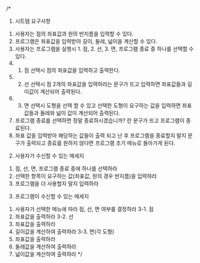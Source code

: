 /* <readme>
1. 시트템 요구사항
1) 사용자는 점의 좌표값과 원의 반지름을 입력할 수 있다.
2) 프로그램은 좌표값을 입력받아 길이, 둘레, 넓이을 계산할 수 있다.
3) 사용자는 프로그램을 실행시 1. 점, 2. 선, 3. 면, 프로그램 종료 중 하나를 선택할 수 있다.
4) 1. 점 선택시 점의 좌표값을 입력하고 출력한다.
5) 2. 선 선택시 점 2개의 좌표값을 입력하라는 문구가 뜨고 입력하면 좌표값들과 길이값이 계산되어 출력된다.
6) 3. 면 선택시 도형을 선택 할 수 있고 선택한 도형이 요구하는 값을 입력하면 좌표값들과 둘레와 넓이 값이 계산되어 출력된다.
7) 프로그램 종료를 선택하면 정말 종료하시겠습니까? 란 문구가 뜨고 프로그램이 종료된다.
8) 좌표 값을 입력받아 해당하는 값들이 출력 되고 난 후 프로그램을 종료할지 말지 문구가 출력되고 종료를 원하지 않다면 프로그램 초기 메뉴로 돌아가게 된다.

2. 사용자가 수신할 수 있는 메세지
1) 점, 선, 면, 프로그램 종료 중에 하나를 선택하라
2) 선택한 항목이 요구하는 값(좌표값, 원의 경우 반지름)을 입력하라
3) 프로그램을 더 사용할지 말지 입력하라

3. 프로그램이 수신할 수 있는 메세지
1) 사용자가 선택한 메뉴에 따라 점, 선, 면 여부를 결정하라
3-1. 점
1)  좌표값을 출력하라
3-2. 선
1) 좌표값을 출력하라
2) 길이값을 계산하여 출력하라
3-3. 면(각 도형)
1) 좌표값을 출력하라
2) 둘레값을 계산하여 출력하라
3) 넓이값을 계산하여 출력하라
*/
